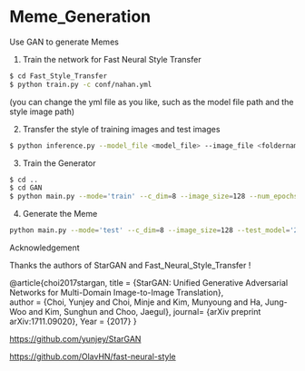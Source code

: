 # Meme_Generation
Use GAN to generate Memes
1. Train the network for Fast Neural Style Transfer 
```bash
$ cd Fast_Style_Transfer
$ python train.py -c conf/nahan.yml
```
(you can change the yml file as you like, such as the model file path and the style image path)

2. Transfer the style of training images and test images
```bash
$ python inference.py --model_file <model_file> --image_file <foldername>
```

3. Train the Generator
```bash
$ cd ..
$ cd GAN
$ python main.py --mode='train' --c_dim=8 --image_size=128 --num_epochs=200 --num_epochs_decay=100 --sample_step=25 --model_save_step=60 --sample_path='stargan_rafd/samples' --log_path='stargan_rafd/logs' --model_save_path='stargan_rafd/models' --result_path='stargan_rafd/results'
```
4. Generate the Meme
```bash
python main.py --mode='test' --c_dim=8 --image_size=128 --test_model='200_60' --rafd_image_path='data/RaFD/test' --sample_path='stargan_rafd/samples' --log_path='stargan_rafd/logs' --model_save_path='stargan_rafd/models' --result_path='stargan_rafd/results'
```

Acknowledgement

Thanks the authors of StarGAN and Fast_Neural_Style_Transfer !

@article{choi2017stargan,
 title = {StarGAN: Unified Generative Adversarial Networks for Multi-Domain Image-to-Image Translation},    
 author = {Choi, Yunjey and Choi, Minje and Kim, Munyoung and Ha, Jung-Woo and Kim, Sunghun and Choo, Jaegul},
 journal= {arXiv preprint arXiv:1711.09020},
 Year = {2017}
}

https://github.com/yunjey/StarGAN

https://github.com/OlavHN/fast-neural-style


